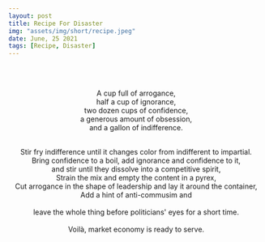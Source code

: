 ```yaml
---
layout: post
title: Recipe For Disaster
img: "assets/img/short/recipe.jpeg"
date: June, 25 2021
tags: [Recipe, Disaster]
---
```

  
<br><br>
<div align="center">

A cup full of arrogance,<br>
half a cup of ignorance,<br>
two dozen cups of confidence,<br>
a generous amount of obsession, <br>
and a gallon of indifference.<br><br>
  
Stir fry indifference until it changes color from indifferent to impartial.<br>
Bring confidence to a boil, add ignorance and confidence to it,<br>
and stir until they dissolve into a competitive spirit,<br>
Strain the mix and empty the content in a pyrex,<br>
Cut arrogance in the shape of leadership and lay it around the container,<br>
Add a hint of anti-commusim and <br>   
leave the whole thing before politicians' eyes for a short time.<br>
<br>
Voilà, market economy is ready to serve.<br>
  







</div>
<br><br>
<br><br>
<br><br>
<br><br>
<br><br>
<br><br>
